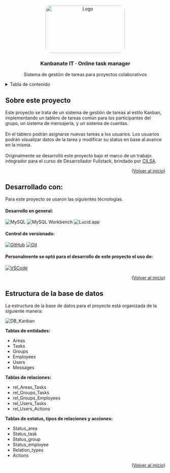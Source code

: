 <!-- Improved compatibility of back to top link: See: https://github.com/othneildrew/Best-README-Template/pull/73 -->
<a id="readme-top"></a>

<!-- PROJECT LOGO -->
<br />
<div align="center">
  <a href="https://github.com/user-attachments/assets/825259a5-6541-41a5-bca8-17c579a46380">
    <img src="https://github.com/user-attachments/assets/825259a5-6541-41a5-bca8-17c579a46380" alt="Logo" width="250" height="150" style="border-radius:15px;">
  </a>

  <h3 align="center"> Kanbanate IT · Online task manager </h3>

  <p align="center">
    Sistema de gestión de tareas para proyectos colaborativos
    <br />
    <!--<a href="https://br1-o.github.io/bakery-store"><strong> Ver sitio en producción »</strong></a> -->
  </p>
</div>

<!-- TABLE OF CONTENTS -->
<details>
  <summary>Tabla de contenido </summary>
  <ol>
    <li><a href="#about"> Sobre el proyecto</a></li>
    <li><a href="#develop-with">Desarrollado con</a></li>
    <li><a href="#project-structure">Estructura del proyecto </a></li>
    <!--
    <li><a href="#design">Diseño </a></li>
    <li><a href="#preview">Vista previa </a></li>
    <li><a href="#getting-started"> Cómo instalarlo</a></li>
    -->
  </ol>
</details>


<a id="about"></a>
<!-- ABOUT THE PROJECT -->
## Sobre este proyecto

Este proyecto se trata de un sistema de gestión de tareas al estilo Kanban, implementando un tablero de tareas común para los participantes del grupo, un sistema de mensajería, y un sistema de cuentas.<br><br>
En el tablero podrán asignarse nuevas tareas a los usuarios. Los usuarios podrán visualizar datos de la tarea y modificar su status en base al avance en la misma.
<br><br>
Originalmente se desarrolló este proyecto bajo el marco de un trabajo integrador para el curso de Desarrollador Fullstack, brindado por [CILSA](https://www.cilsa.org/).

<p align="right">(<a href="#readme-top">Volver al inicio</a>)</p>

<a id="develop-with"></a>
## Desarrollado con:

Para este proyecto se usaron las siguientes técnologias<!--, lenguajes y librerias:-->.

#### Desarrollo en general:

![MySQL](https://img.shields.io/badge/MySQL-4479A1?style=for-the-badge&logo=mysql&logoColor=white)
![MySQL Workbench](https://img.shields.io/badge/MySQL_Workbench-00758F?style=for-the-badge&logo=mysql&logoColor=white)
![Lucid.app](https://img.shields.io/badge/Lucip.app-FFAB00?style=for-the-badge&logo=data:image/svg+xml;base64,<BASE64_ENCODED_LOGO_HERE>&logoColor=white)

<!--#### Desarrollo en general:

* [![JavaScript][JavaScript.com]][JavaScript-url]
* [![CSS][CSS.com]][CSS-url]
* [![HTML][HTML.com]][HTML-url]
* [![Bootstrap][Bootstrap.com]][Bootstrap-url]

#### Librerias para funcionalidades:

[![AOS][AOS.com]][AOS-url]
[![SweetAlert][SweetAlert.com]][SweetAlert-url]
-->

#### Control de versionado: 
<!--y deploy de demo:-->

[![GitHub][GitHub.com]][GitHub-url]
[![Git][Git.com]][Git-url]
<!--
[![GitHub Pages][GitHubPages.com]][GitHubPages-url]
-->

#### Personalmente se optó para el desarrollo de este proyecto el uso de:

[![VSCode][VSCode.com]][VSCode-url]
<!-- [![LiveServer][LiveServer.com]][LiveServer-url] -->

<p align="right">(<a href="#readme-top">Volver al inicio</a>)</p>

<a id="project-structure"></a>
## Estructura de la base de datos

La estructura de la base de datos para el proyecto está organizada de la siguiente manera:

![DB_Kanban](https://github.com/user-attachments/assets/eddc9555-ab9f-497e-9324-99a7f53af68b)

**Tablas de entidades:**
- Areas
- Tasks
- Groups
- Employees
- Users
- Messages

**Tablas de relaciones:**
- rel_Areas_Tasks
- rel_Groups_Tasks
- rel_Groups_Employees
- rel_Users_Tasks
- rel_Users_Actions

**Tablas de estatus, tipos de relaciones y acciones:**
- Status_area
- Status_task
- Status_group
- Status_employee
- Relation_types
- Actions

<!--
```plaintext

└── 
    └── 
        └── 
            ├── 
            |    └── 
            ├── 
            |      └── 
            ├── 
            |  └── 
            |
            ├── 
            └── 
```
-->

<p align="right">(<a href="#readme-top">Volver al inicio</a>)</p>

<!--
<a id="design"></a>
## Diseño

## Paleta de colores

La paleta de colores usada para este proyecto fue:

![Main Color](https://img.shields.io/badge/Main%20Color-rgb(0%2C%200%2C%200)-black) <br>
![Secondary Color](https://img.shields.io/badge/Secondary%20Color-rgb(67%2C%2075%2C%2082)-darkgrey) <br>
![Font Primary Color](https://img.shields.io/badge/Font%20Primary%20Color-rgb(237%2C%20236%2C%20238)-lightgrey) <br>
![Font Secondary Color](https://img.shields.io/badge/Font%20Secondary%20Color-rgb(81%2C%2080%2C%2080)-grey) <br>
![Footer Background Color](https://img.shields.io/badge/Footer%20Background%20Color-rgb(17%2C%2017%2C%2017)-black) <br>

## Font

El font usado para este proyecto fue: 
* ![Font: Josefin Sans](https://img.shields.io/badge/Font-Josefin%20Sans-blue)

## Logotipo

El logo fue creado usando las herramientas de generación de imagenes de ![Gemini](https://img.shields.io/badge/Gemini-purple)

<a id="preview"></a>
## Vista previa

#### Pagina Principal (path: '/')

<a href="https://github.com/user-attachments/assets/60427fe9-9a30-4a34-8dad-bd6b9ce6b439" target="_blank">
  <img src="https://github.com/user-attachments/assets/60427fe9-9a30-4a34-8dad-bd6b9ce6b439" alt="documentation-main1" width="800"/>
</a>
<a href="https://github.com/user-attachments/assets/9d748898-bf71-4f81-aabf-661218c24f29" target="_blank">
  <img src="https://github.com/user-attachments/assets/9d748898-bf71-4f81-aabf-661218c24f29" alt="documentation-main2" width="800"/>
</a>

#### Tienda (path: '/#tienda')

<a href="https://github.com/user-attachments/assets/e15435fc-9514-49d5-b75f-a07d16e287f4" target="_blank">
  <img src="https://github.com/user-attachments/assets/e15435fc-9514-49d5-b75f-a07d16e287f4" alt="documentation-shop1" width="800"/>
</a>
<a href="https://github.com/user-attachments/assets/26a1b725-3d66-4b36-8d92-c443ba03805e" target="_blank">
  <img src="https://github.com/user-attachments/assets/26a1b725-3d66-4b36-8d92-c443ba03805e" alt="documentation-shop3" width="800"/>
</a>

#### Producto (path: '/#tienda/[categoria]/[nombre-del-producto]')

<a href="https://github.com/user-attachments/assets/167787e9-65dc-4f9e-9182-917a361a346e" target="_blank">
  <img src="https://github.com/user-attachments/assets/167787e9-65dc-4f9e-9182-917a361a346e" alt="documentation-producto1" width="800"/>
</a>
<a href="https://github.com/user-attachments/assets/43a9ccf5-4f4b-44f1-86c7-640481555d54" target="_blank">
  <img src="https://github.com/user-attachments/assets/43a9ccf5-4f4b-44f1-86c7-640481555d54" alt="documentation-producto2" width="800"/>
</a>

#### Contacto (path: '/#contacto')

<a href="https://github.com/user-attachments/assets/c1357b49-cb57-4be3-a15d-f7350ce04192" target="_blank">
  <img src="https://github.com/user-attachments/assets/c1357b49-cb57-4be3-a15d-f7350ce04192" alt="documentation-contact1" width="800"/>
</a>
<a href="https://github.com/user-attachments/assets/5299db71-c33f-4387-8c81-1558b19dbcf4" target="_blank">
  <img src="https://github.com/user-attachments/assets/5299db71-c33f-4387-8c81-1558b19dbcf4" alt="documentation-contact2" width="800"/>
</a>

#### No encontrado (path: '/[no-válido]')

<a href="https://github.com/user-attachments/assets/5f35193f-e7e0-4a9d-beb1-2af650cdef21" target="_blank">
  <img src="https://github.com/user-attachments/assets/5f35193f-e7e0-4a9d-beb1-2af650cdef21" alt="documentation-notFound" width="800"/>
</a>

<a id="getting-started"></a>
-->

<!-- GETTING STARTED -->
<!--
## Cómo comenzar a utilizarlo

Si se desea, se puede descargar este proyecto y usarlo de forma local siguiendo los siguientes pasos:

### Pre requisitos

No se requiere tener ningún tipo de software especial instalado, bastando con un simple navegador web. 
<br>
Aunque sí se recomienda el uso de algún IDE, programa especializado para facilitar el desarrollo y visualización de código.
<br>

### Instalación

A continuación se muestran los pasos a seguir para instalar este proyecto.

#### Usando Git

> 1. Navegar al directorio donde deseas instalar el proyecto
   ```sh
   cd /ruta/donde/deseas/instalar
   ```

> 2. Clonar el repositorio
   ```sh
   git clone https://github.com/Br1-O/bakery-store
   ```

 > 3. Navegar al directorio del proyecto
   ```sh
  cd bakery-store
   ```

> 4. Abrir el archivo index.html en tu navegador web preferido

#### Descarga manual desde Github

> 1. Descargar el archivo .zip desde GitHub: [Link de descarga](https://github.com/Br1-O/bakery-store/archive/refs/heads/main.zip)

> 2. Descomprimir el archivo .zip
   ```sh
   unzip bakery-store-main.zip
   ```

 > 3. Navegar al directorio donde fue descomprimido
   ```sh
  cd bakery-store-main
   ```
> 4. Abrir el archivo index.html en tu navegador web preferido

<p align="right">(<a href="#readme-top">Volver al inicio</a>)</p>

-->

<!-- MARKDOWN LINKS & IMAGES -->
<!-- https://www.markdownguide.org/basic-syntax/#reference-style-links -->
[contributors-shield]: https://img.shields.io/github/contributors/othneildrew/Best-README-Template.svg?style=for-the-badge
[contributors-url]: https://github.com/othneildrew/Best-README-Template/graphs/contributors
[forks-shield]: https://img.shields.io/github/forks/othneildrew/Best-README-Template.svg?style=for-the-badge
[forks-url]: https://github.com/othneildrew/Best-README-Template/network/members
[stars-shield]: https://img.shields.io/github/stars/othneildrew/Best-README-Template.svg?style=for-the-badge
[stars-url]: https://github.com/othneildrew/Best-README-Template/stargazers
[issues-shield]: https://img.shields.io/github/issues/othneildrew/Best-README-Template.svg?style=for-the-badge
[issues-url]: https://github.com/othneildrew/Best-README-Template/issues
[license-shield]: https://img.shields.io/github/license/othneildrew/Best-README-Template.svg?style=for-the-badge
[license-url]: https://github.com/othneildrew/Best-README-Template/blob/master/LICENSE.txt
[linkedin-shield]: https://img.shields.io/badge/-LinkedIn-black.svg?style=for-the-badge&logo=linkedin&colorB=555
[linkedin-url]: https://linkedin.com/in/othneildrew
[product-screenshot]: images/screenshot.png

[JavaScript.com]: https://img.shields.io/badge/JavaScript-F7DF1E?logo=javascript&logoColor=white&style=for-the-badge
[JavaScript-url]: https://developer.mozilla.org/en-US/docs/Web/JavaScript

[CSS.com]: https://img.shields.io/badge/CSS-1572B6?logo=css3&logoColor=white&style=for-the-badge
[CSS-url]: https://developer.mozilla.org/en-US/docs/Web/CSS

[HTML.com]: https://img.shields.io/badge/HTML-E34F26?logo=html5&logoColor=white&style=for-the-badge
[HTML-url]: https://developer.mozilla.org/en-US/docs/Web/HTML

[Bootstrap.com]: https://img.shields.io/badge/Bootstrap-563D7C?logo=bootstrap&logoColor=white&style=for-the-badge
[Bootstrap-url]: https://getbootstrap.com

[AOS.com]: https://img.shields.io/badge/AOS-000000?logo=aos&logoColor=white&style=for-the-badge
[AOS-url]: https://michalsnik.github.io/aos/

[SweetAlert.com]: https://img.shields.io/badge/SweetAlert-0078D7?logo=sweetalert&logoColor=white&style=for-the-badge
[SweetAlert-url]: https://sweetalert.js.org/

[GitHub.com]: https://img.shields.io/badge/GitHub-181717?logo=github&logoColor=white&style=for-the-badge
[GitHub-url]: https://github.com/

[Git.com]: https://img.shields.io/badge/Git-F05032?logo=git&logoColor=white&style=for-the-badge
[Git-url]: https://git-scm.com/

[GitHubPages.com]: https://img.shields.io/badge/GitHub_Pages-222?logo=github&logoColor=white&style=for-the-badge
[GitHubPages-url]: https://pages.github.com/

[VSCode.com]: https://img.shields.io/badge/VSCode-007ACC?logo=visual-studio-code&logoColor=white&style=for-the-badge
[VSCode-url]: https://code.visualstudio.com/

[LiveServer.com]: https://img.shields.io/badge/LiveServer-4993CD?logo=visual-studio-code&logoColor=white&style=for-the-badge
[LiveServer-url]: https://marketplace.visualstudio.com/items?itemName=ritwickdey.LiveServer
